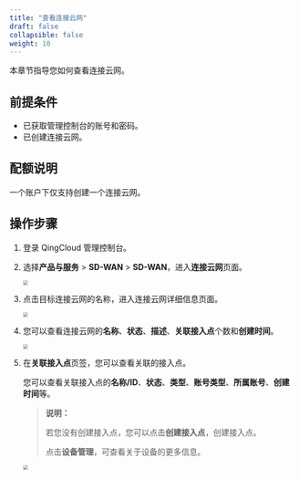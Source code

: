```yaml
---
title: "查看连接云网"
draft: false
collapsible: false
weight: 10
---
```


本章节指导您如何查看连接云网。

## 前提条件

- 已获取管理控制台的账号和密码。
- 已创建连接云网。

## 配额说明

一个账户下仅支持创建一个连接云网。

## 操作步骤

1. 登录 QingCloud 管理控制台。

2. 选择**产品与服务** > **SD-WAN** > **SD-WAN**，进入**连接云网**页面。

   <img src="../../../_images/qs_cloud_network.png" style="zoom:50%;" />

3. 点击目标连接云网的名称，进入连接云网详细信息页面。

   <img src="../../../_images/um_cloud_details.png" style="zoom:50%;" />

4. 您可以查看连接云网的**名称**、**状态**、**描述**、**关联接入点**个数和**创建时间**。

   <img src="../../../_images/um_cloud_view.png" style="zoom:50%;" />

5. 在**关联接入点**页签，您可以查看关联的接入点。

   您可以查看关联接入点的**名称/ID**、**状态**、**类型**、**账号类型**、**所属账号**、**创建时间**等。

   > **说明：**
   >
   > 若您没有创建接入点，您可以点击**创建接入点**，创建接入点。
   >
   > 点击**设备管理**，可查看关于设备的更多信息。

   <img src="../../../_images/um_cloud_access_point.png" style="zoom:50%;" />

